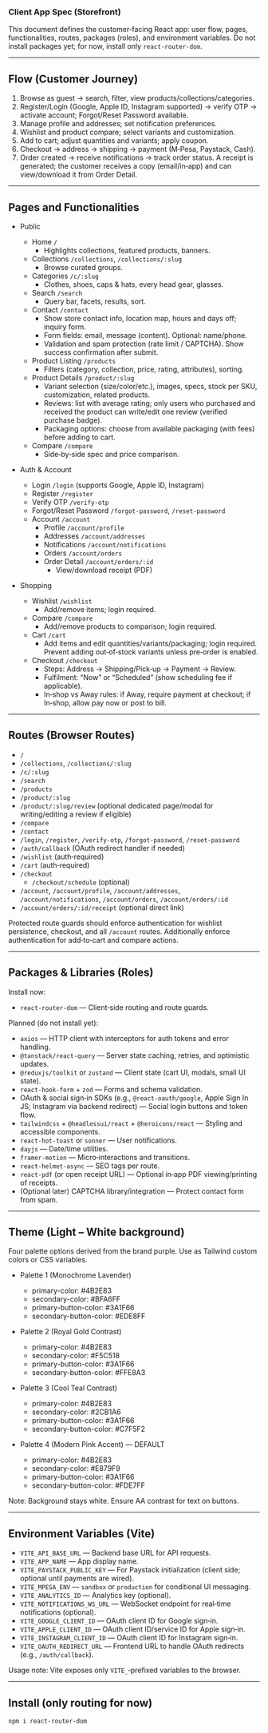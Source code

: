 ### Client App Spec (Storefront)

This document defines the customer‑facing React app: user flow, pages, functionalities, routes, packages (roles), and environment variables. Do not install packages yet; for now, install only `react-router-dom`.

---

## Flow (Customer Journey)

1) Browse as guest → search, filter, view products/collections/categories.
2) Register/Login (Google, Apple ID, Instagram supported) → verify OTP → activate account; Forgot/Reset Password available.
3) Manage profile and addresses; set notification preferences.
4) Wishlist and product compare; select variants and customization.
5) Add to cart; adjust quantities and variants; apply coupon.
6) Checkout → address → shipping → payment (M‑Pesa, Paystack, Cash).
7) Order created → receive notifications → track order status. A receipt is generated; the customer receives a copy (email/in‑app) and can view/download it from Order Detail.

---

## Pages and Functionalities

- Public
  - Home `/`
    - Highlights collections, featured products, banners.
  - Collections `/collections`, `/collections/:slug`
    - Browse curated groups.
  - Categories `/c/:slug`
    - Clothes, shoes, caps & hats, every head gear, glasses.
  - Search `/search`
    - Query bar, facets, results, sort.
  - Contact `/contact`
    - Show store contact info, location map, hours and days off; inquiry form.
    - Form fields: email, message (content). Optional: name/phone.
    - Validation and spam protection (rate limit / CAPTCHA). Show success confirmation after submit.
  - Product Listing `/products`
    - Filters (category, collection, price, rating, attributes), sorting.
  - Product Details `/product/:slug`
    - Variant selection (size/color/etc.), images, specs, stock per SKU, customization, related products.
    - Reviews: list with average rating; only users who purchased and received the product can write/edit one review (verified purchase badge).
    - Packaging options: choose from available packaging (with fees) before adding to cart.
  - Compare `/compare`
    - Side‑by‑side spec and price comparison.

- Auth & Account
  - Login `/login` (supports Google, Apple ID, Instagram)
  - Register `/register`
  - Verify OTP `/verify-otp`
  - Forgot/Reset Password `/forgot-password`, `/reset-password`
  - Account `/account`
    - Profile `/account/profile`
    - Addresses `/account/addresses`
    - Notifications `/account/notifications`
    - Orders `/account/orders`
    - Order Detail `/account/orders/:id`
      - View/download receipt (PDF)

- Shopping
  - Wishlist `/wishlist`
    - Add/remove items; login required.
  - Compare `/compare`
    - Add/remove products to comparison; login required.
  - Cart `/cart`
    - Add items and edit quantities/variants/packaging; login required. Prevent adding out‑of‑stock variants unless pre‑order is enabled.
  - Checkout `/checkout`
    - Steps: Address → Shipping/Pick‑up → Payment → Review.
    - Fulfilment: “Now” or “Scheduled” (show scheduling fee if applicable).
    - In‑shop vs Away rules: if Away, require payment at checkout; if In‑shop, allow pay now or post to bill.

---

## Routes (Browser Routes)

- `/`
- `/collections`, `/collections/:slug`
- `/c/:slug`
- `/search`
- `/products`
- `/product/:slug`
- `/product/:slug/review` (optional dedicated page/modal for writing/editing a review if eligible)
- `/compare`
- `/contact`
- `/login`, `/register`, `/verify-otp`, `/forgot-password`, `/reset-password`
- `/auth/callback` (OAuth redirect handler if needed)
- `/wishlist` (auth‑required)
- `/cart` (auth‑required)
- `/checkout`
  - `/checkout/schedule` (optional)
- `/account`, `/account/profile`, `/account/addresses`, `/account/notifications`, `/account/orders`, `/account/orders/:id`
- `/account/orders/:id/receipt` (optional direct link)

Protected route guards should enforce authentication for wishlist persistence, checkout, and all `/account` routes.
Additionally enforce authentication for add‑to‑cart and compare actions.

---

## Packages & Libraries (Roles)

Install now:
- `react-router-dom` — Client‑side routing and route guards.

Planned (do not install yet):
- `axios` — HTTP client with interceptors for auth tokens and error handling.
- `@tanstack/react-query` — Server state caching, retries, and optimistic updates.
- `@reduxjs/toolkit` or `zustand` — Client state (cart UI, modals, small UI state).
- `react-hook-form` + `zod` — Forms and schema validation.
- OAuth & social sign‑in SDKs (e.g., `@react-oauth/google`, Apple Sign In JS; Instagram via backend redirect) — Social login buttons and token flow.
- `tailwindcss` + `@headlessui/react` + `@heroicons/react` — Styling and accessible components.
- `react-hot-toast` or `sonner` — User notifications.
- `dayjs` — Date/time utilities.
- `framer-motion` — Micro‑interactions and transitions.
- `react-helmet-async` — SEO tags per route.
- `react-pdf` (or open receipt URL) — Optional in‑app PDF viewing/printing of receipts.
- (Optional later) CAPTCHA library/integration — Protect contact form from spam.

---

## Theme (Light – White background)

Four palette options derived from the brand purple. Use as Tailwind custom colors or CSS variables.

- Palette 1 (Monochrome Lavender)
  - primary-color: #4B2E83
  - secondary-color: #BFA6FF
  - primary-button-color: #3A1F66
  - secondary-button-color: #EDE8FF

- Palette 2 (Royal Gold Contrast)
  - primary-color: #4B2E83
  - secondary-color: #F5C518
  - primary-button-color: #3A1F66
  - secondary-button-color: #FFE8A3

- Palette 3 (Cool Teal Contrast)
  - primary-color: #4B2E83
  - secondary-color: #2CB1A6
  - primary-button-color: #3A1F66
  - secondary-button-color: #C7F5F2

- Palette 4 (Modern Pink Accent) — DEFAULT
  - primary-color: #4B2E83
  - secondary-color: #E879F9
  - primary-button-color: #3A1F66
  - secondary-button-color: #FDE7FF

Note: Background stays white. Ensure AA contrast for text on buttons.

---

## Environment Variables (Vite)

- `VITE_API_BASE_URL` — Backend base URL for API requests.
- `VITE_APP_NAME` — App display name.
- `VITE_PAYSTACK_PUBLIC_KEY` — For Paystack initialization (client side; optional until payments are wired).
- `VITE_MPESA_ENV` — `sandbox` or `production` for conditional UI messaging.
- `VITE_ANALYTICS_ID` — Analytics key (optional).
- `VITE_NOTIFICATIONS_WS_URL` — WebSocket endpoint for real‑time notifications (optional).
- `VITE_GOOGLE_CLIENT_ID` — OAuth client ID for Google sign‑in.
- `VITE_APPLE_CLIENT_ID` — OAuth client ID/service ID for Apple sign‑in.
- `VITE_INSTAGRAM_CLIENT_ID` — OAuth client ID for Instagram sign‑in.
- `VITE_OAUTH_REDIRECT_URL` — Frontend URL to handle OAuth redirects (e.g., `/auth/callback`).

Usage note: Vite exposes only `VITE_`‑prefixed variables to the browser.

---

## Install (only routing for now)

```sh
npm i react-router-dom
```

